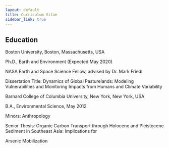 ```yaml
---
layout: default
title: Curriculum Vitae
sidebar_link: true
---
```


## Education
<p>Boston University, Boston, Massachusetts, USA<br>
<p>Ph.D., Earth and Environment (Expected May 2020)<br>
<p>NASA Earth and Space Science Fellow, advised by Dr. Mark Friedl<br>
<p>Dissertation Title: Dynamics of Global Pasturelands: Modeling Vulnerabilities and Monitoring Impacts from Humans and Climate Variability<br>

<p>Barnard College of Columbia University, New York, New York, USA<br>
<p>B.A., Environmental Science,  May 2012<br>
<p>Minors: Anthropology<br>
<p>Senior Thesis: Organic Carbon Transport through Holocene and Pleistocene  Sediment in Southeast Asia: Implications for <p>Arsenic Mobilization<br>
